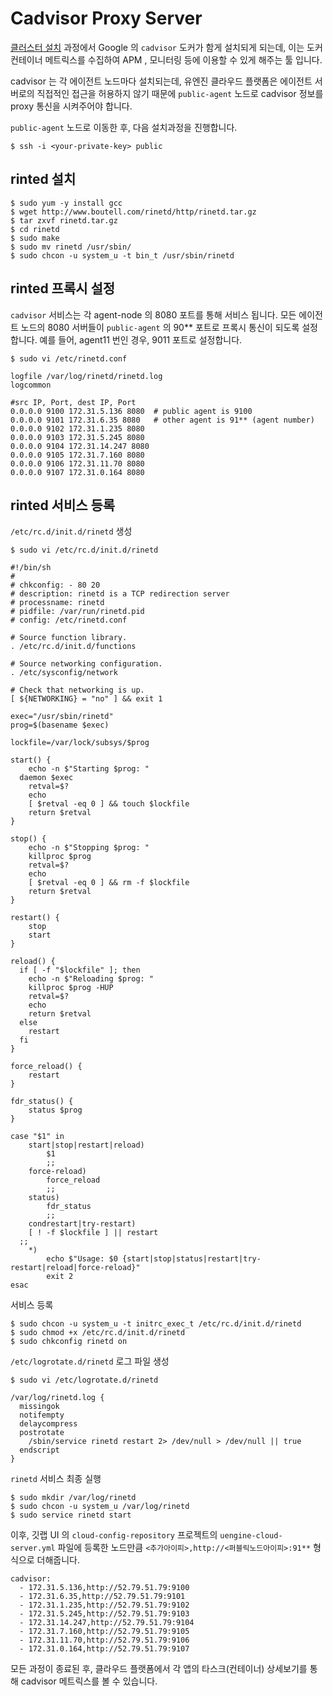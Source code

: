 # Cadvisor Proxy Server
 
[클러스터 설치](document/install-cluster.md) 과정에서 Google 의 `cadvisor` 도커가 함게 설치되게 되는데, 이는 도커 컨테이너 메트릭스를 
수집하여 APM , 모니터링 등에 이용할 수 있게 해주는 툴 입니다.

cadvisor 는 각 에이전트 노드마다 설치되는데, 유엔진 클라우드 플랫폼은 에이전트 서버로의 직접적인 접근을 허용하지 않기 때문에 `public-agent` 
노드로 cadvisor 정보를 proxy 통신을 시켜주어야 합니다.

`public-agent` 노드로 이동한 후, 다음 설치과정을 진행합니다.

```
$ ssh -i <your-private-key> public
```

## rinted 설치

```
$ sudo yum -y install gcc
$ wget http://www.boutell.com/rinetd/http/rinetd.tar.gz
$ tar zxvf rinetd.tar.gz
$ cd rinetd
$ sudo make
$ sudo mv rinetd /usr/sbin/
$ sudo chcon -u system_u -t bin_t /usr/sbin/rinetd
```

## rinted 프록시 설정

`cadvisor` 서비스는 각 agent-node 의 8080 포트를 통해 서비스 됩니다. 모든 에이전트 노드의 8080 서버들이 `public-agent` 의 90** 포트로 프록시 
통신이 되도록 설정합니다. 예를 들어, agent11 번인 경우, 9011 포트로 설정합니다.

```
$ sudo vi /etc/rinetd.conf

logfile /var/log/rinetd/rinetd.log
logcommon

#src IP, Port, dest IP, Port
0.0.0.0 9100 172.31.5.136 8080  # public agent is 9100
0.0.0.0 9101 172.31.6.35 8080   # other agent is 91** (agent number)
0.0.0.0 9102 172.31.1.235 8080
0.0.0.0 9103 172.31.5.245 8080
0.0.0.0 9104 172.31.14.247 8080
0.0.0.0 9105 172.31.7.160 8080
0.0.0.0 9106 172.31.11.70 8080
0.0.0.0 9107 172.31.0.164 8080
```

## rinted 서비스 등록

`/etc/rc.d/init.d/rinetd` 생성

```
$ sudo vi /etc/rc.d/init.d/rinetd

#!/bin/sh
#
# chkconfig: - 80 20
# description: rinetd is a TCP redirection server
# processname: rinetd
# pidfile: /var/run/rinetd.pid
# config: /etc/rinetd.conf

# Source function library.
. /etc/rc.d/init.d/functions

# Source networking configuration.
. /etc/sysconfig/network

# Check that networking is up.
[ ${NETWORKING} = "no" ] && exit 1

exec="/usr/sbin/rinetd"
prog=$(basename $exec)

lockfile=/var/lock/subsys/$prog

start() {
    echo -n $"Starting $prog: "
  daemon $exec
    retval=$?
    echo
    [ $retval -eq 0 ] && touch $lockfile
    return $retval
}

stop() {
    echo -n $"Stopping $prog: "
    killproc $prog
    retval=$?
    echo
    [ $retval -eq 0 ] && rm -f $lockfile
    return $retval
}

restart() {
    stop
    start
}

reload() {
  if [ -f "$lockfile" ]; then
    echo -n $"Reloading $prog: "
    killproc $prog -HUP
    retval=$?
    echo
    return $retval
  else
    restart
  fi
}

force_reload() {
    restart
}

fdr_status() {
    status $prog
}

case "$1" in
    start|stop|restart|reload)
        $1
        ;;
    force-reload)
        force_reload
        ;;
    status)
        fdr_status
        ;;
    condrestart|try-restart)
    [ ! -f $lockfile ] || restart
  ;;
    *)
        echo $"Usage: $0 {start|stop|status|restart|try-restart|reload|force-reload}"
        exit 2
esac
```

서비스 등록

```
$ sudo chcon -u system_u -t initrc_exec_t /etc/rc.d/init.d/rinetd
$ sudo chmod +x /etc/rc.d/init.d/rinetd
$ sudo chkconfig rinetd on
```

`/etc/logrotate.d/rinetd` 로그 파일 생성

```
$ sudo vi /etc/logrotate.d/rinetd

/var/log/rinetd.log {
  missingok
  notifempty
  delaycompress
  postrotate
    /sbin/service rinetd restart 2> /dev/null > /dev/null || true
  endscript
}
```

`rinetd` 서비스 최종 실행

```
$ sudo mkdir /var/log/rinetd
$ sudo chcon -u system_u /var/log/rinetd
$ sudo service rinetd start
```


이후, 깃랩 UI 의 `cloud-config-repository` 프로젝트의 `uengine-cloud-server.yml` 
파일에 등록한 노드만큼 `<추가아이피>,http://<퍼블릭노드아이피>:91**` 형식으로 더해줍니다. 

```
cadvisor:
  - 172.31.5.136,http://52.79.51.79:9100
  - 172.31.6.35,http://52.79.51.79:9101
  - 172.31.1.235,http://52.79.51.79:9102
  - 172.31.5.245,http://52.79.51.79:9103
  - 172.31.14.247,http://52.79.51.79:9104
  - 172.31.7.160,http://52.79.51.79:9105
  - 172.31.11.70,http://52.79.51.79:9106
  - 172.31.0.164,http://52.79.51.79:9107
```

모든 과정이 종료된 후, 클라우드 플랫폼에서 각 앱의 타스크(컨테이너) 상세보기를 통해 cadvisor 메트릭스를 볼 수 있습니다.